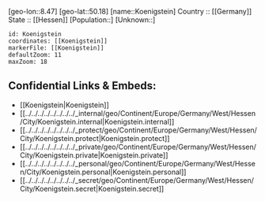 ﻿---
location: [50.18,8.47] 
mapzoom: [7,12] 
mapmarker: city 
type: City
tags:
- geo/City


SpocWebEntityId: 31532
isDeleted: false
confidential: public

---
[geo-lon::8.47] 
[geo-lat::50.18] 
[name::Koenigstein] 
Country :: [[Germany]]  
State :: [[Hessen]] 
[Population::] 
[Unknown::] 


```leaflet
id: Koenigstein
coordinates: [[Koenigstein]] 
markerFile: [[Koenigstein]] 
defaultZoom: 11 
maxZoom: 18
```


## Confidential Links & Embeds: 
- [[Koenigstein|Koenigstein]]  
- [[../../../../../../../../_internal/geo/Continent/Europe/Germany/West/Hessen/City/Koenigstein.internal|Koenigstein.internal]] 
- [[../../../../../../../../_protect/geo/Continent/Europe/Germany/West/Hessen/City/Koenigstein.protect|Koenigstein.protect]] 
- [[../../../../../../../../_private/geo/Continent/Europe/Germany/West/Hessen/City/Koenigstein.private|Koenigstein.private]] 
- [[../../../../../../../../_personal/geo/Continent/Europe/Germany/West/Hessen/City/Koenigstein.personal|Koenigstein.personal]] 
- [[../../../../../../../../_secret/geo/Continent/Europe/Germany/West/Hessen/City/Koenigstein.secret|Koenigstein.secret]] 
